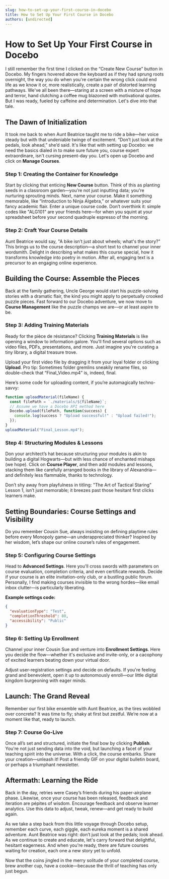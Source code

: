 ```yaml
---
slug: how-to-set-up-your-first-course-in-docebo
title: How to Set Up Your First Course in Docebo
authors: [undirected]
---
```



# How to Set Up Your First Course in Docebo

I still remember the first time I clicked on the “Create New Course” button in Docebo. My fingers hovered above the keyboard as if they had sprung roots overnight, the way you do when you're certain the wrong click could end life as we know it or, more realistically, create a pair of distorted learning pathways. We've all been there—staring at a screen with a mixture of hope and terror, hand clutching a coffee mug blazoned with motivational quotes. But I was ready, fueled by caffeine and determination. Let's dive into that tale.

## The Dawn of Initialization

It took me back to when Aunt Beatrice taught me to ride a bike—her voice steady but with that undeniable twinge of excitement. “Don’t just look at the pedals, look ahead,” she’d said. It's like that with setting up Docebo: we need the basics dialed in to make sure future you, course expert extraordinare, isn't cursing present-day you. Let's open up Docebo and click on **Manage Courses**.

### Step 1: Creating the Container for Knowledge

Start by clicking that enticing **New Course** button. Think of this as planting seeds in a classroom garden—you’re not just inputting data; you're nurturing sprouting minds. Next, name your course. Make it something memorable, like “Introduction to Ninja Algebra,” or whatever suits your fancy academic flair. Enter a unique course code. Don’t overthink it: simple codes like "ALG101" are your friends here—for when you squint at your spreadsheet before your second quadruple espresso of the morning.

### Step 2: Craft Your Course Details

Aunt Beatrice would say, "A bike isn’t just about wheels; what's the story?" This brings us to the course description—a short text to channel your inner wordsmith. Delight in describing what makes this course special, how it transforms knowledge into poetry in motion. After all, engaging text is a precursor to an engaging online experience.

## Building the Course: Assemble the Pieces

Back at the family gathering, Uncle George would start his puzzle-solving stories with a dramatic flair, the kind you might apply to perpetually crooked puzzle pieces. Fast forward to our Docebo adventure, we now move to **Course Management** like the puzzle champs we are—or at least aspire to be.

### Step 3: Adding Training Materials

Ready for the pièce de résistance? Clicking **Training Materials** is like opening a window to information galore. You'll find several options such as video files, PDFs, presentations, and more. Just imagine you're curating a tiny library, a digital treasure trove.

Upload your first video file by dragging it from your loyal folder or clicking **Upload**. Pro tip: Sometimes folder gremlins sneakily rename files, so double-check that “Final_Video.mp4” is, indeed, final.

Here’s some code for uploading content, if you’re automagically techno-savvy:

```javascript
function uploadMaterial(fileName) {
  const filePath = `./materials/${fileName}`;
  // Assume we have a Docebo API method here
  Docebo.upload(filePath, function(success) {
    console.log(success ? "Upload successful!" : "Upload failed!");
  });
}
uploadMaterial("Final_Lesson.mp4");
```

### Step 4: Structuring Modules & Lessons

Don your architect’s hat because structuring your modules is akin to building a digital Hogwarts—but with less chance of enchanted mishaps (we hope). Click on **Course Player**, and then add modules and lessons, stacking them like carefully arranged books in the library of Alexandria—and definitely less flammable, thanks to technology.

Don’t shy away from playfulness in titling: "The Art of Tactical Staring" Lesson 1, isn’t just memorable; it breezes past those hesitant first clicks learners make.

## Setting Boundaries: Course Settings and Visibility

Do you remember Cousin Sue, always insisting on defining playtime rules before every Monopoly game—an underappreciated thinker? Inspired by her wisdom, let’s shape our online course’s rules of engagement.

### Step 5: Configuring Course Settings

Head to **Advanced Settings**. Here you'll cross swords with parameters on course evaluation, completion criteria, and even certificate rewards. Decide if your course is an elite invitation-only club, or a bustling public forum. Personally, I find making courses invisible to the wrong hordes—like email inbox clutter—is particularly liberating.

**Example settings code:**

```json
{
  "evaluationType": "Test",
  "completionThreshold": 80,
  "accessibility": "Public"
}
```

### Step 6: Setting Up Enrollment

Channel your inner Cousin Sue and venture into **Enrollment Settings**. Here you decide the flow—whether it's exclusive and invite-only, or a cacophony of excited learners beating down your virtual door.

Adjust user-registration settings and decide on defaults. If you're feeling grand and benevolent, open it up to autonomously enroll—our little digital kingdom burgeoning with eager minds.

## Launch: The Grand Reveal

Remember our first bike ensemble with Aunt Beatrice, as the tires wobbled over concrete? It was time to fly; shaky at first but zestful. We’re now at a moment like that, ready to launch.

### Step 7: Course Go-Live

Once all’s set and structured, initiate the final bow by clicking **Publish**. You're not just sending data into the void, but launching a facet of your teaching spirit into the universe. With a click, the course embarks. Share your creation—unleash it! Post a friendly GIF on your digital bulletin board, or perhaps a triumphant newsletter.

## Aftermath: Learning the Ride

Back in the day, retries were Casey’s friends during his paper-airplane phase. Likewise, once your course has been released, feedback and iteration are pépites of wisdom. Encourage feedback and observe learner analytics. Use this data to adjust, tweak, renew—and get ready to build again.

As we take a step back from this little voyage through Docebo setup, remember each curve, each giggle, each eureka moment is a shared adventure. Aunt Beatrice was right: don’t just look at the pedals; look ahead. As we continue to create and educate, let's carry forward that delightful, hesitant eagerness. And when you're ready, there are future courses waiting for creation, each one a new story yet to unfold.

Now that the coins jingled in the merry solitude of your completed course, brew another cup, have a cookie—because the thrill of teaching has only just begun.